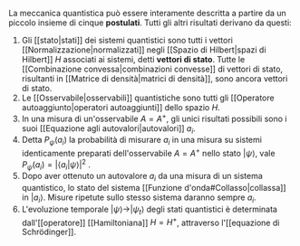 La meccanica quantistica può essere interamente descritta a partire da un piccolo insieme di cinque **postulati**. Tutti gli altri risultati derivano da questi:
1. Gli [[stato|stati]] dei sistemi quantistici sono tutti i vettori [[Normalizzazione|normalizzati]] negli [[Spazio di Hilbert|spazi di Hilbert]] $H$ associati ai sistemi, detti **vettori di stato**. Tutte le [[Combinazione convessa|combinazioni convesse]] di vettori di stato, risultanti in [[Matrice di densità|matrici di densità]], sono ancora vettori di stato.
2. Le [[Osservabile|osservabili]] quantistiche sono tutti gli [[Operatore autoaggiunto|operatori autoaggiunti]] dello spazio $H$.
3. In una misura di un'osservabile $A=A^{+}$, gli unici risultati possibili sono i suoi [[Equazione agli autovalori|autovalori]] $a_{i}$.
4. Detta $P_{\psi}(a_{i})$ la probabilità di misurare $a_{i}$ in una misura su sistemi identicamente preparati dell'osservabile $A=A^{+}$ nello stato $|\psi\rangle$, vale $P_{\psi}(a_{i})=|\langle a_{i}|\psi\rangle|^{2}$ .
5. Dopo aver ottenuto un autovalore $a_{i}$ da una misura di un sistema quantistico, lo stato del sistema [[Funzione d'onda#Collasso|collassa]] in $|a_{i}\rangle$. Misure ripetute sullo stesso sistema daranno sempre $a_{i}$.
6. L'evoluzione temporale $|\psi\rangle \rightarrow |\psi_{t}\rangle$ degli stati quantistici è determinata dall'[[operatore]] [[Hamiltoniana]] $H=H^{+}$, attraverso l'[[equazione di Schrödinger]].